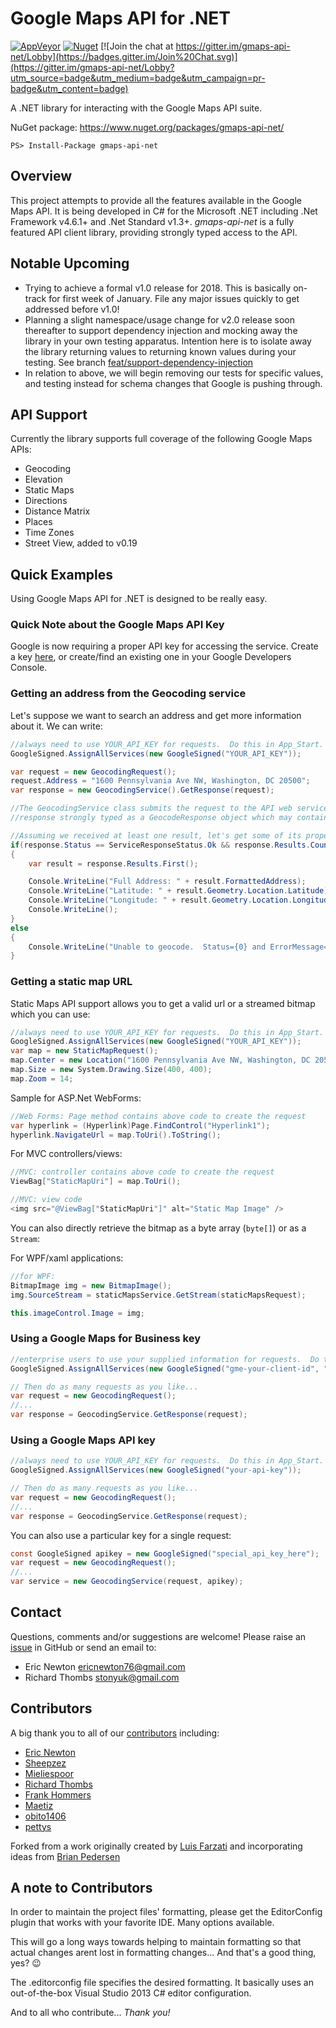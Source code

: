 # Google Maps API for .NET

[![AppVeyor](https://img.shields.io/appveyor/ci/EricNewton/gmaps-api-net.svg)](https://ci.appveyor.com/project/EricNewton/gmaps-api-net)
[![Nuget](https://img.shields.io/nuget/v/gmaps-api-net.svg)](https://www.nuget.org/packages/gmaps-api-net/)
[![Join the chat at https://gitter.im/gmaps-api-net/Lobby](https://badges.gitter.im/Join%20Chat.svg)](https://gitter.im/gmaps-api-net/Lobby?utm_source=badge&utm_medium=badge&utm_campaign=pr-badge&utm_content=badge)

A .NET library for interacting with the Google Maps API suite.

NuGet package: https://www.nuget.org/packages/gmaps-api-net/
```
PS> Install-Package gmaps-api-net
```

## Overview
This project attempts to provide all the features available in the Google Maps API. It is being developed in C# for the Microsoft .NET including .Net Framework v4.6.1+ and .Net Standard v1.3+. *gmaps-api-net* is a fully featured API client library, providing strongly typed access to the API.

## Notable Upcoming 
* Trying to achieve a formal v1.0 release for 2018. This is basically on-track for first week of January. File any major issues quickly to get addressed before v1.0!
* Planning a slight namespace/usage change for v2.0 release soon thereafter to support dependency injection and mocking away the library in your own testing apparatus.  Intention here is to isolate away the library returning values to returning known values during your testing. See branch [feat/support-dependency-injection](https://github.com/ericnewton76/gmaps-api-net/tree/feat/support-dependency-injection)
* In relation to above, we will begin removing our tests for specific values, and testing instead for schema changes that Google is pushing through.

## API Support

Currently the library supports full coverage of the following Google Maps APIs:
  * Geocoding
  * Elevation
  * Static Maps
  * Directions
  * Distance Matrix
  * Places
  * Time Zones
  * Street View, added to v0.19

## Quick Examples
Using Google Maps API for .NET is designed to be really easy.

### Quick Note about the Google Maps API Key
Google is now requiring a proper API key for accessing the service. Create a key [here](https://developers.google.com/maps/documentation/geocoding/get-api-key), or create/find an existing one in your Google Developers Console.

### Getting an address from the Geocoding service
Let's suppose we want to search an address and get more information about it. We can write:

```c#
//always need to use YOUR_API_KEY for requests.  Do this in App_Start.
GoogleSigned.AssignAllServices(new GoogleSigned("YOUR_API_KEY"));

var request = new GeocodingRequest();
request.Address = "1600 Pennsylvania Ave NW, Washington, DC 20500";
var response = new GeocodingService().GetResponse(request);

//The GeocodingService class submits the request to the API web service, and returns the
//response strongly typed as a GeocodeResponse object which may contain zero, one or more results.

//Assuming we received at least one result, let's get some of its properties:
if(response.Status == ServiceResponseStatus.Ok && response.Results.Count() > 0)
{
    var result = response.Results.First();

    Console.WriteLine("Full Address: " + result.FormattedAddress);         // "1600 Pennsylvania Ave NW, Washington, DC 20500, USA"
    Console.WriteLine("Latitude: " + result.Geometry.Location.Latitude);   // 38.8976633
    Console.WriteLine("Longitude: " + result.Geometry.Location.Longitude); // -77.0365739
    Console.WriteLine();
}
else
{
    Console.WriteLine("Unable to geocode.  Status={0} and ErrorMessage={1}", response.Status, response.ErrorMessage);
}
```

### Getting a static map URL
Static Maps API support allows you to get a valid url or a streamed bitmap which you can use:

```c#
//always need to use YOUR_API_KEY for requests.  Do this in App_Start.
GoogleSigned.AssignAllServices(new GoogleSigned("YOUR_API_KEY"));
var map = new StaticMapRequest();
map.Center = new Location("1600 Pennsylvania Ave NW, Washington, DC 20500");
map.Size = new System.Drawing.Size(400, 400);
map.Zoom = 14;
```

Sample for ASP.Net WebForms:

```c#
//Web Forms: Page method contains above code to create the request
var hyperlink = (Hyperlink)Page.FindControl("Hyperlink1");
hyperlink.NavigateUrl = map.ToUri().ToString();
```

For MVC controllers/views:

```c#
//MVC: controller contains above code to create the request
ViewBag["StaticMapUri"] = map.ToUri();

//MVC: view code
<img src="@ViewBag["StaticMapUri"]" alt="Static Map Image" />
```

You can also directly retrieve the bitmap as a byte array (`byte[]`) or as a `Stream`:

For WPF/xaml applications:
```c#
//for WPF:
BitmapImage img = new BitmapImage();
img.SourceStream = staticMapsService.GetStream(staticMapsRequest);

this.imageControl.Image = img;
```

### Using a Google Maps for Business key

```c#
//enterprise users to use your supplied information for requests.  Do this in App_Start.
GoogleSigned.AssignAllServices(new GoogleSigned("gme-your-client-id", "your-signing-key"));

// Then do as many requests as you like...
var request = new GeocodingRequest();
//...
var response = GeocodingService.GetResponse(request);
```

### Using a Google Maps API key

```c#
//always need to use YOUR_API_KEY for requests.  Do this in App_Start.
GoogleSigned.AssignAllServices(new GoogleSigned("your-api-key"));

// Then do as many requests as you like...
var request = new GeocodingRequest();
//...
var response = GeocodingService.GetResponse(request);
```

You can also use a particular key for a single request:

```c#
const GoogleSigned apikey = new GoogleSigned("special_api_key_here");
var request = new GeocodingRequest();
//...
var service = new GeocodingService(request, apikey);
```

## Contact
Questions, comments and/or suggestions are welcome! Please raise an [issue](https://github.com/ericnewton76/gmaps-api-net/issues) in GitHub or send an email to:

- Eric Newton [ericnewton76@gmail.com](mailto:ericnewton76@gmail.com)
- Richard Thombs [stonyuk@gmail.com](mailto:stonyuk@gmail.com)

## Contributors
A big thank you to all of our [contributors](https://github.com/ericnewton76/gmaps-api-net/graphs/contributors) including:

- [Eric Newton](https://github.com/ericnewton76)
- [Sheepzez](https://github.com/Sheepzez)
- [Mieliespoor](https://github.com/mieliespoor)
- [Richard Thombs](https://github.com/richardthombs)
- [Frank Hommers](https://github.com/frankhommers)
- [Maetiz](https://github.com/Maetiz)
- [obito1406](https://github.com/obito1406)
- [pettys](https://github.com/pettys)

Forked from a work originally created by [Luis Farzati](https://github.com/luisfarzati) and incorporating ideas from [Brian Pedersen](https://briancaos.wordpress.com/2009/10/16/google-maps-polyline-encoding-in-c)

## A note to Contributors
In order to maintain the project files' formatting, please get the EditorConfig plugin that works with your favorite IDE. Many options available.  

This will go a long ways towards helping to maintain formatting so that actual changes arent lost in formatting changes... And that's a good thing, yes?  :wink:

The .editorconfig file specifies the desired formatting.  It basically uses an out-of-the-box Visual Studio 2013 C# editor configuration.

And to all who contribute... *Thank you!*
